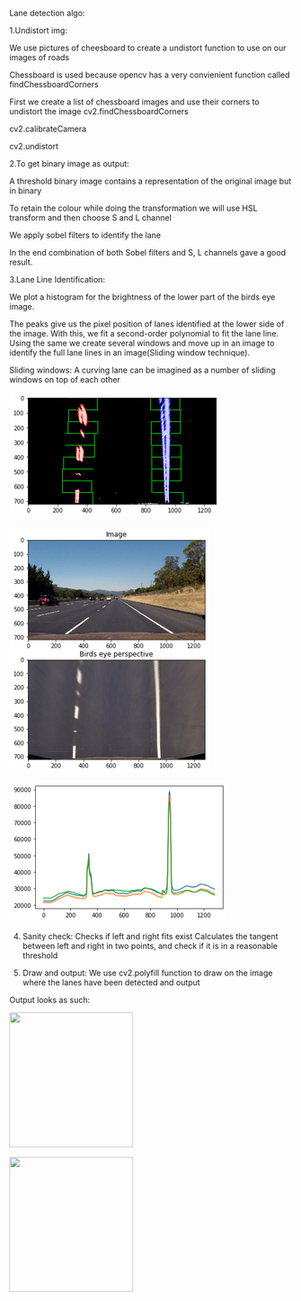 Lane detection algo:

1.Undistort img:

We use pictures of cheesboard to create a undistort function to use on our images of roads

Chessboard is used because opencv has a very convienient function called findChessboardCorners

First we create a list of chessboard images and use their corners to undistort the image
cv2.findChessboardCorners

cv2.calibrateCamera

cv2.undistort


2.To get binary image as output:

A threshold binary image contains a representation of the original image but in binary

To retain the colour while doing the transformation we will use HSL transform and then choose S and L channel 

We apply sobel filters to identify the lane

In the end combination of both Sobel filters and S, L channels gave a good result.


3.Lane Line Identification:

We plot a histogram for the brightness of the lower part of the birds eye image.

The peaks give us the pixel position of lanes identified at the lower side of the image. With this, we fit a second-order polynomial to fit the lane line. Using the same we create several windows and move up in an image to identify the full lane lines in an image(Sliding window technique).

Sliding windows:
A curving lane can be imagined as a number of sliding windows on top of each other

<p>
    <img src="ouput/sliding_windows.png" />
</p>

<p>
     <img src="ouput/Birds_eye_perspective.png"" />
</p>

<p>
    <img src="ouput/Birds_eye_histogram.png"  />
</p>

  
4. Sanity check:
Checks if left and right fits exist
Calculates the tangent between left and right in two points, and check if it is in a reasonable threshold

5. Draw and output:
We use cv2.polyfill function to draw on the image where the lanes have been detected and output

                                            
Output looks as such:
                                            
<p>
    <img src="output/1.png" width="220" height="240" />
</p>  
                                                    
<p>
    <img src="output/2.png" width="220" height="240" />
</p>                                                    

                                            
                                            
                                                                                                       

